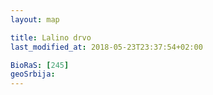 ```yaml
---
layout: map

title: Lalino drvo
last_modified_at: 2018-05-23T23:37:54+02:00

BioRaS: [245]
geoSrbija:
---
```

